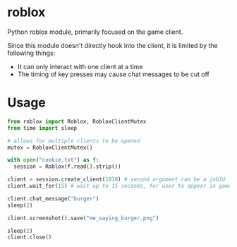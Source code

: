 # roblox
Python roblox module, primarily focused on the game client.

Since this module doesn't directly hook into the client, it is limited by the following things:
- It can only interact with one client at a time
- The timing of key presses may cause chat messages to be cut off

# Usage
```python
from roblox import Roblox, RobloxClientMutex
from time import sleep

# allows for multiple clients to be opened
mutex = RobloxClientMutex()

with open("cookie.txt") as f:
  session = Roblox(f.read().strip())

client = session.create_client(1818) # second argument can be a jobId
client.wait_for(15) # wait up to 15 seconds, for user to appear in game

client.chat_message("burger")
sleep(2)

client.screenshot().save("me_saying_burger.png")

sleep(2)
client.close()
```
